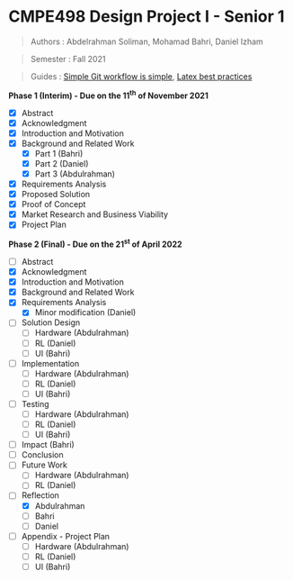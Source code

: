 # CMPE498 Design Project I - Senior 1
>Authors : Abdelrahman Soliman, Mohamad Bahri, Daniel Izham

>Semester : Fall 2021

>Guides : [Simple Git workflow is simple](https://www.atlassian.com/git/articles/simple-git-workflow-is-simple), [Latex best practices](https://github.com/dspinellis/latex-advice#advice-for-writing-latex-documents)

**Phase 1 (Interim) - Due on the 11<sup>th</sup> of November 2021**
- [x] Abstract
- [x] Acknowledgment
- [x] Introduction and Motivation
- [x] Background and Related Work
   - [x] Part 1 (Bahri)
   - [x] Part 2 (Daniel)
   - [x] Part 3 (Abdulrahman)
- [x] Requirements Analysis
- [x] Proposed Solution
- [x] Proof of Concept
- [x] Market Research and Business Viability
- [x] Project Plan

**Phase 2 (Final) - Due on the 21<sup>st</sup> of April 2022**
- [ ] Abstract
- [x] Acknowledgment
- [x] Introduction and Motivation
- [x] Background and Related Work
- [x] Requirements Analysis
   - [x] Minor modification (Daniel)
- [ ] Solution Design
   - [ ] Hardware (Abdulrahman)
   - [ ] RL (Daniel)
   - [ ] UI (Bahri)
- [ ] Implementation
   - [ ] Hardware (Abdulrahman)
   - [ ] RL (Daniel)
   - [ ] UI (Bahri)
- [ ] Testing
   - [ ] Hardware (Abdulrahman)
   - [ ] RL (Daniel)
   - [ ] UI (Bahri)
- [ ] Impact (Bahri)
- [ ] Conclusion
- [ ] Future Work
   - [ ] Hardware (Abdulrahman)
   - [ ] RL (Daniel)
- [ ] Reflection
   - [x] Abdulrahman
   - [ ] Bahri
   - [ ] Daniel
- [ ] Appendix - Project Plan
   - [ ] Hardware (Abdulrahman)
   - [ ] RL (Daniel)
   - [ ] UI (Bahri)
